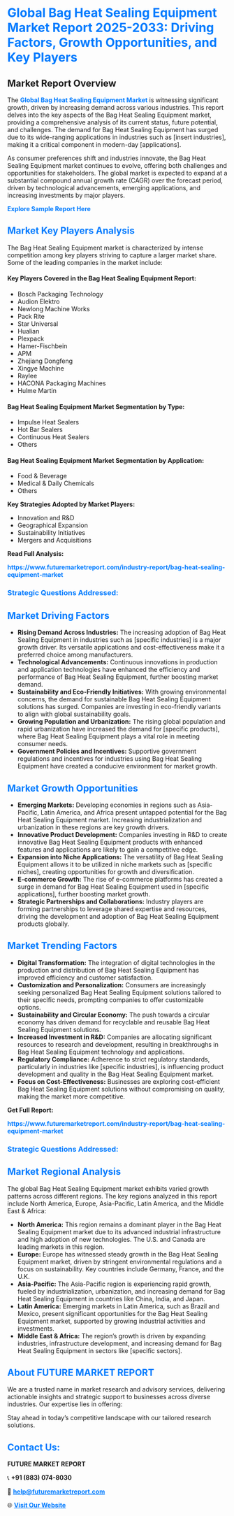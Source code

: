 <h1 style="color: #007BFF;">Global Bag Heat Sealing Equipment Market Report 2025-2033: Driving Factors, Growth Opportunities, and Key Players</h1>

<section id="overview">
<h2>Market Report Overview</h2>
<p>The <a href="https://www.futuremarketreport.com/industry-report/bag-heat-sealing-equipment-market" style="color: #007BFF; text-decoration: none;"><strong>Global Bag Heat Sealing Equipment Market</strong></a> is witnessing significant growth, driven by increasing demand across various industries. This report delves into the key aspects of the Bag Heat Sealing Equipment market, providing a comprehensive analysis of its current status, future potential, and challenges. The demand for Bag Heat Sealing Equipment has surged due to its wide-ranging applications in industries such as [insert industries], making it a critical component in modern-day [applications].</p>
<p>As consumer preferences shift and industries innovate, the Bag Heat Sealing Equipment market continues to evolve, offering both challenges and opportunities for stakeholders. The global market is expected to expand at a substantial compound annual growth rate (CAGR) over the forecast period, driven by technological advancements, emerging applications, and increasing investments by major players.</p>
</section>

<section id="overview">
<p><a href="https://www.futuremarketreport.com/request-sample/reportId=27409" style="color: #007BFF; text-decoration: none;"><strong>Explore Sample Report Here</strong></a></p>
</section>

<section id="key-players">
<h2 style="color: #007BFF;">Market Key Players Analysis</h2>
<p>The Bag Heat Sealing Equipment market is characterized by intense competition among key players striving to capture a larger market share. Some of the leading companies in the market include:</p>
<h4>Key Players Covered in the Bag Heat Sealing Equipment Report:</h4>
<ul><li>Bosch Packaging Technology</li><li>Audion Elektro</li><li>Newlong Machine Works</li><li>Pack Rite</li><li>Star Universal</li><li>Hualian</li><li>Plexpack</li><li>Hamer-Fischbein</li><li>APM</li><li>Zhejiang Dongfeng</li><li>Xingye Machine</li><li>Raylee</li><li>HACONA Packaging Machines</li><li>Hulme Martin</li></ul>
<h4>Bag Heat Sealing Equipment Market Segmentation by Type:</h4>
<ul><li>Impulse Heat Sealers</li><li>Hot Bar Sealers</li><li>Continuous Heat Sealers</li><li>Others</li></ul>

<h4>Bag Heat Sealing Equipment Market Segmentation by Application:</h4>
<ul><li>Food &amp; Beverage</li><li>Medical &amp; Daily Chemicals</li><li>Others</li></ul>
<p><strong>Key Strategies Adopted by Market Players:</strong></p>
<ul>
<li>Innovation and R&D</li>
<li>Geographical Expansion</li>
<li>Sustainability Initiatives</li>
<li>Mergers and Acquisitions</li>
</ul>
</section>

<section>
<p><strong>Read Full Analysis: </strong></p><a href="https://www.futuremarketreport.com/industry-report/bag-heat-sealing-equipment-market" style="color: #007BFF; text-decoration: none;"><strong>https://www.futuremarketreport.com/industry-report/bag-heat-sealing-equipment-market</strong></a>
<h3 style="color: #007BFF;">Strategic Questions Addressed:</h3>
</section>

<section id="driving-factors">
<h2 style="color: #007BFF;">Market Driving Factors</h2>
<ul>
<li><strong>Rising Demand Across Industries:</strong> The increasing adoption of Bag Heat Sealing Equipment in industries such as [specific industries] is a major growth driver. Its versatile applications and cost-effectiveness make it a preferred choice among manufacturers.</li>
<li><strong>Technological Advancements:</strong> Continuous innovations in production and application technologies have enhanced the efficiency and performance of Bag Heat Sealing Equipment, further boosting market demand.</li>
<li><strong>Sustainability and Eco-Friendly Initiatives:</strong> With growing environmental concerns, the demand for sustainable Bag Heat Sealing Equipment solutions has surged. Companies are investing in eco-friendly variants to align with global sustainability goals.</li>
<li><strong>Growing Population and Urbanization:</strong> The rising global population and rapid urbanization have increased the demand for [specific products], where Bag Heat Sealing Equipment plays a vital role in meeting consumer needs.</li>
<li><strong>Government Policies and Incentives:</strong> Supportive government regulations and incentives for industries using Bag Heat Sealing Equipment have created a conducive environment for market growth.</li>
</ul>
</section>

<section id="growth-opportunities">
<h2 style="color: #007BFF;">Market Growth Opportunities</h2>
<ul>
<li><strong>Emerging Markets:</strong> Developing economies in regions such as Asia-Pacific, Latin America, and Africa present untapped potential for the Bag Heat Sealing Equipment market. Increasing industrialization and urbanization in these regions are key growth drivers.</li>
<li><strong>Innovative Product Development:</strong> Companies investing in R&D to create innovative Bag Heat Sealing Equipment products with enhanced features and applications are likely to gain a competitive edge.</li>
<li><strong>Expansion into Niche Applications:</strong> The versatility of Bag Heat Sealing Equipment allows it to be utilized in niche markets such as [specific niches], creating opportunities for growth and diversification.</li>
<li><strong>E-commerce Growth:</strong> The rise of e-commerce platforms has created a surge in demand for Bag Heat Sealing Equipment used in [specific applications], further boosting market growth.</li>
<li><strong>Strategic Partnerships and Collaborations:</strong> Industry players are forming partnerships to leverage shared expertise and resources, driving the development and adoption of Bag Heat Sealing Equipment products globally.</li>
</ul>
</section>

<section id="trending-factors">
<h2 style="color: #007BFF;">Market Trending Factors</h2>
<ul>
<li><strong>Digital Transformation:</strong> The integration of digital technologies in the production and distribution of Bag Heat Sealing Equipment has improved efficiency and customer satisfaction.</li>
<li><strong>Customization and Personalization:</strong> Consumers are increasingly seeking personalized Bag Heat Sealing Equipment solutions tailored to their specific needs, prompting companies to offer customizable options.</li>
<li><strong>Sustainability and Circular Economy:</strong> The push towards a circular economy has driven demand for recyclable and reusable Bag Heat Sealing Equipment solutions.</li>
<li><strong>Increased Investment in R&D:</strong> Companies are allocating significant resources to research and development, resulting in breakthroughs in Bag Heat Sealing Equipment technology and applications.</li>
<li><strong>Regulatory Compliance:</strong> Adherence to strict regulatory standards, particularly in industries like [specific industries], is influencing product development and quality in the Bag Heat Sealing Equipment market.</li>
<li><strong>Focus on Cost-Effectiveness:</strong> Businesses are exploring cost-efficient Bag Heat Sealing Equipment solutions without compromising on quality, making the market more competitive.</li>
</ul>
</section>

<section>
<p><strong>Get Full Report: </strong></p><a href="https://www.futuremarketreport.com/industry-report/bag-heat-sealing-equipment-market" style="color: #007BFF; text-decoration: none;"><strong>https://www.futuremarketreport.com/industry-report/bag-heat-sealing-equipment-market</strong></a>
<h3 style="color: #007BFF;">Strategic Questions Addressed:</h3>
</section>


<section id="regional-analysis">
<h2 style="color: #007BFF;">Market Regional Analysis</h2>
<p>The global Bag Heat Sealing Equipment market exhibits varied growth patterns across different regions. The key regions analyzed in this report include North America, Europe, Asia-Pacific, Latin America, and the Middle East & Africa:</p>
<ul>
<li><strong>North America:</strong> This region remains a dominant player in the Bag Heat Sealing Equipment market due to its advanced industrial infrastructure and high adoption of new technologies. The U.S. and Canada are leading markets in this region.</li>
<li><strong>Europe:</strong> Europe has witnessed steady growth in the Bag Heat Sealing Equipment market, driven by stringent environmental regulations and a focus on sustainability. Key countries include Germany, France, and the U.K.</li>
<li><strong>Asia-Pacific:</strong> The Asia-Pacific region is experiencing rapid growth, fueled by industrialization, urbanization, and increasing demand for Bag Heat Sealing Equipment in countries like China, India, and Japan.</li>
<li><strong>Latin America:</strong> Emerging markets in Latin America, such as Brazil and Mexico, present significant opportunities for the Bag Heat Sealing Equipment market, supported by growing industrial activities and investments.</li>
<li><strong>Middle East & Africa:</strong> The region’s growth is driven by expanding industries, infrastructure development, and increasing demand for Bag Heat Sealing Equipment in sectors like [specific sectors].</li>
</ul>
</section>

<footer>
<h2 style="color: #007BFF;">About FUTURE MARKET REPORT</h2>
<p>We are a trusted name in market research and advisory services, delivering actionable insights and strategic support to businesses across diverse industries. Our expertise lies in offering:</p>

<p>Stay ahead in today’s competitive landscape with our tailored research solutions.</p>

<h2 style="color: #007BFF;">Contact Us:</h2>
<p><strong>FUTURE MARKET REPORT</strong></p>
<p>📞 <strong>+91 (883) 074-8030</strong></p>
<p>📧 <strong><a href="mailto:help@futuremarketreport.com" style="color: #007BFF;">help@futuremarketreport.com</a></strong></p>
<p>🌐 <strong><a href="https://www.futuremarketreport.com/" style="color: #007BFF;">Visit Our Website</a></strong></p>
</footer>